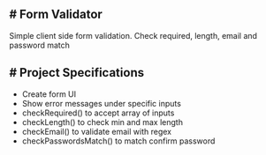 **# Form Validator**
----
Simple client side form validation. Check required, length, email and password match

**# Project Specifications**
----
- Create form UI
- Show error messages under specific inputs 
- checkRequired() to accept array of inputs
- checkLength() to check min and max length
- checkEmail() to validate email with regex
- checkPasswordsMatch() to match confirm password
